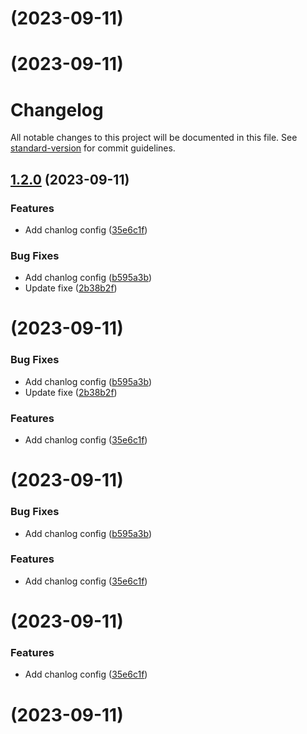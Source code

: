 # [](https://github.com/multivers-dev/angular-cookbook/compare/v1.2.0...v) (2023-09-11)



# [](https://github.com/multivers-dev/angular-cookbook/compare/v1.2.0...v) (2023-09-11)



# Changelog

All notable changes to this project will be documented in this file. See [standard-version](https://github.com/conventional-changelog/standard-version) for commit guidelines.

## [1.2.0](https://github.com/multivers-dev/angular-cookbook/compare/v1.1.1...v1.2.0) (2023-09-11)


### Features

* Add chanlog config ([35e6c1f](https://github.com/multivers-dev/angular-cookbook/commit/35e6c1f590eecdd2b95683486e2cf7a9b1c99cb9))


### Bug Fixes

* Add chanlog config ([b595a3b](https://github.com/multivers-dev/angular-cookbook/commit/b595a3b4d43d0352d3f7744c6e03adb3945f9c48))
* Update fixe ([2b38b2f](https://github.com/multivers-dev/angular-cookbook/commit/2b38b2ffcdf34af1d3e763971d905c5dc9637d6d))

# [](https://github.com/multivers-dev/angular-cookbook/compare/v1.1.1...v) (2023-09-11)


### Bug Fixes

* Add chanlog config ([b595a3b](https://github.com/multivers-dev/angular-cookbook/commit/b595a3b4d43d0352d3f7744c6e03adb3945f9c48))
* Update fixe ([2b38b2f](https://github.com/multivers-dev/angular-cookbook/commit/2b38b2ffcdf34af1d3e763971d905c5dc9637d6d))


### Features

* Add chanlog config ([35e6c1f](https://github.com/multivers-dev/angular-cookbook/commit/35e6c1f590eecdd2b95683486e2cf7a9b1c99cb9))



# [](https://github.com/multivers-dev/angular-cookbook/compare/v1.1.1...v) (2023-09-11)


### Bug Fixes

* Add chanlog config ([b595a3b](https://github.com/multivers-dev/angular-cookbook/commit/b595a3b4d43d0352d3f7744c6e03adb3945f9c48))


### Features

* Add chanlog config ([35e6c1f](https://github.com/multivers-dev/angular-cookbook/commit/35e6c1f590eecdd2b95683486e2cf7a9b1c99cb9))



# [](https://github.com/multivers-dev/angular-cookbook/compare/v1.1.1...v) (2023-09-11)


### Features

* Add chanlog config ([35e6c1f](https://github.com/multivers-dev/angular-cookbook/commit/35e6c1f590eecdd2b95683486e2cf7a9b1c99cb9))



# [](https://github.com/multivers-dev/angular-cookbook/compare/v1.1.1...v) (2023-09-11)

